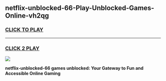 
## netflix-unblocked-66-Play-Unblocked-Games-Online-vh2qg
<h3>
<a href="https://premium76.site?title=netflix-unblocked-66&ref=25A">CLICK TO PLAY</a></h3>
<hr>

<h3>
<a href="https://premium76.site?title=netflix-unblocked-66&ref=25A">CLICK 2 PLAY</a>
  
</h3>

<a href="https://premium76.site?title=netflix-unblocked-66&ref=25A"><img src="https://clearcache.store/games.png"></a>


**netflix-unblocked-66 games unblocked: Your Gateway to Fun and Accessible Online Gaming**
